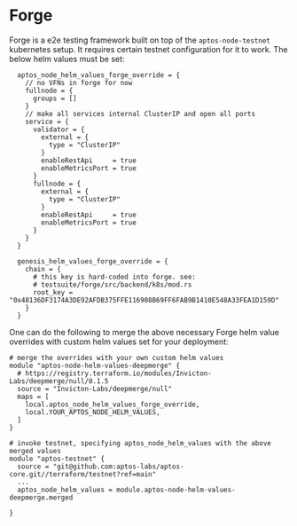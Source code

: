 # Forge 

Forge is a e2e testing framework built on top of the `aptos-node-testnet` kubernetes setup. It requires certain testnet configuration
for it to work. The below helm values must be set:

```
  aptos_node_helm_values_forge_override = {
    // no VFNs in forge for now
    fullnode = {
      groups = []
    }
    // make all services internal ClusterIP and open all ports
    service = {
      validator = {
        external = {
          type = "ClusterIP"
        }
        enableRestApi     = true
        enableMetricsPort = true
      }
      fullnode = {
        external = {
          type = "ClusterIP"
        }
        enableRestApi     = true
        enableMetricsPort = true
      }
    }
  }

  genesis_helm_values_forge_override = {
    chain = {
      # this key is hard-coded into forge. see:
      # testsuite/forge/src/backend/k8s/mod.rs
      root_key = "0x48136DF3174A3DE92AFDB375FFE116908B69FF6FAB9B1410E548A33FEA1D159D"
    }
  }
```

One can do the following to merge the above necessary Forge helm value overrides with custom helm values set for your deployment:

```
# merge the overrides with your own custom helm values
module "aptos-node-helm-values-deepmerge" {
  # https://registry.terraform.io/modules/Invicton-Labs/deepmerge/null/0.1.5
  source = "Invicton-Labs/deepmerge/null"
  maps = [
    local.aptos_node_helm_values_forge_override,
    local.YOUR_APTOS_NODE_HELM_VALUES,
  ]
}

# invoke testnet, specifying aptos_node_helm_values with the above merged values
module "aptos-testnet" {
  source = "git@github.com:aptos-labs/aptos-core.git//terraform/testnet?ref=main"
  ...
  aptos_node_helm_values = module.aptos-node-helm-values-deepmerge.merged

}
```
